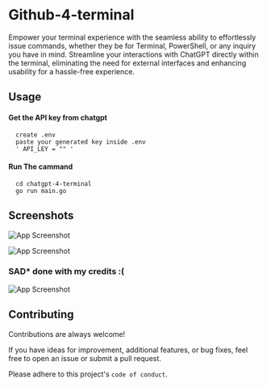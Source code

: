 
# Github-4-terminal

Empower your terminal experience with the seamless ability to effortlessly issue commands, whether they be for Terminal, PowerShell, or any inquiry you have in mind. Streamline your interactions with ChatGPT directly within the terminal, eliminating the need for external interfaces and enhancing usability for a hassle-free experience.


## Usage

#### Get the API key from chatgpt

```http
  create .env 
  paste your generated key inside .env 
  ' API_LEY = "" '
```
#### Run The cammand

```http
  cd chatgpt-4-terminal
  go run main.go
```


## Screenshots

![App Screenshot](https://github.com/aaayushh7/ChatGPT-4-terminal/blob/main/sample/Screenshot%202023-11-24%20at%204.32.26%E2%80%AFPM.png?raw=true)



![App Screenshot](https://github.com/aaayushh7/ChatGPT-4-terminal/blob/main/sample/Screenshot%202023-11-24%20at%204.33.04%E2%80%AFPM.png?raw=true)


### SAD* done with my credits :(


![App Screenshot](https://github.com/aaayushh7/ChatGPT-4-terminal/blob/main/sample/Screenshot%202023-11-24%20at%204.33.21%E2%80%AFPM.png?raw=true)
## Contributing

Contributions are always welcome!

If you have ideas for improvement, additional features, or bug fixes, feel free to open an issue or submit a pull request.

Please adhere to this project's `code of conduct`.

